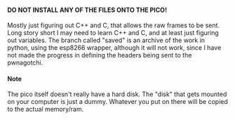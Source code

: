 #### DO NOT INSTALL ANY OF THE FILES ONTO THE PICO!
Mostly just figuring out C++ and C, that allows the raw frames to be sent. Long story short I may need to learn C++ and C, and at least just figuring out variables. The branch called "saved" is an archive of the work in python, using the esp8266 wrapper, although it will not work, since I have not made the progress in defining the headers being sent to the pwnagotchi. 
####
#### Note
The pico itself doesn't really have a hard disk. The "disk" that gets mounted on your computer is just a dummy. Whatever you put on there will be copied to the actual memory/ram.
